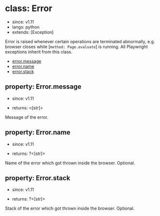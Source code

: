 # class: Error
* since: v1.11
* langs: python
* extends: [Exception]

Error is raised whenever certain operations are terminated abnormally, e.g.
browser closes while [`method: Page.evaluate`] is running. All Playwright exceptions
inherit from this class.
- [error.message](./class-error.md#errormessage)
- [error.name](./class-error.md#errorname)
- [error.stack](./class-error.md#errorstack)

## property: Error.message
* since: v1.11
- returns: <[str]>

Message of the error.

## property: Error.name
* since: v1.11
- returns: ?<[str]>

Name of the error which got thrown inside the browser. Optional.

## property: Error.stack
* since: v1.11
- returns: ?<[str]>

Stack of the error which got thrown inside the browser. Optional.
